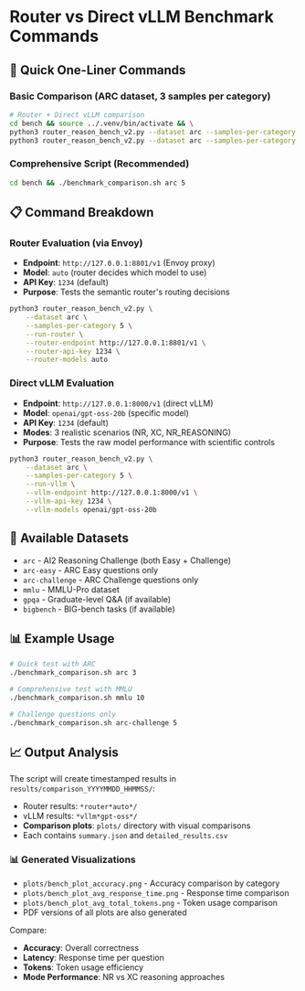 # Router vs Direct vLLM Benchmark Commands

## 🚀 Quick One-Liner Commands

### Basic Comparison (ARC dataset, 3 samples per category)
```bash
# Router + Direct vLLM comparison
cd bench && source ../.venv/bin/activate && \
python3 router_reason_bench_v2.py --dataset arc --samples-per-category 3 --run-router --router-models auto --output-dir results/router_test && \
python3 router_reason_bench_v2.py --dataset arc --samples-per-category 3 --run-vllm --vllm-endpoint http://127.0.0.1:8000/v1 --vllm-models openai/gpt-oss-20b --vllm-exec-modes NR XC --output-dir results/vllm_test
```

### Comprehensive Script (Recommended)
```bash
cd bench && ./benchmark_comparison.sh arc 5
```

## 📋 Command Breakdown

### Router Evaluation (via Envoy)
- **Endpoint**: `http://127.0.0.1:8801/v1` (Envoy proxy)
- **Model**: `auto` (router decides which model to use)
- **API Key**: `1234` (default)
- **Purpose**: Tests the semantic router's routing decisions

```bash
python3 router_reason_bench_v2.py \
    --dataset arc \
    --samples-per-category 5 \
    --run-router \
    --router-endpoint http://127.0.0.1:8801/v1 \
    --router-api-key 1234 \
    --router-models auto
```

### Direct vLLM Evaluation
- **Endpoint**: `http://127.0.0.1:8000/v1` (direct vLLM)
- **Model**: `openai/gpt-oss-20b` (specific model)
- **API Key**: `1234` (default)
- **Modes**: 3 realistic scenarios (NR, XC, NR_REASONING)
- **Purpose**: Tests the raw model performance with scientific controls

```bash
python3 router_reason_bench_v2.py \
    --dataset arc \
    --samples-per-category 5 \
    --run-vllm \
    --vllm-endpoint http://127.0.0.1:8000/v1 \
    --vllm-api-key 1234 \
    --vllm-models openai/gpt-oss-20b
```

## 🎯 Available Datasets

- `arc` - AI2 Reasoning Challenge (both Easy + Challenge)
- `arc-easy` - ARC Easy questions only
- `arc-challenge` - ARC Challenge questions only  
- `mmlu` - MMLU-Pro dataset
- `gpqa` - Graduate-level Q&A (if available)
- `bigbench` - BIG-bench tasks (if available)

## 📊 Example Usage

```bash
# Quick test with ARC
./benchmark_comparison.sh arc 3

# Comprehensive test with MMLU
./benchmark_comparison.sh mmlu 10

# Challenge questions only
./benchmark_comparison.sh arc-challenge 5
```

## 📈 Output Analysis

The script will create timestamped results in `results/comparison_YYYYMMDD_HHMMSS/`:
- Router results: `*router*auto*/`
- vLLM results: `*vllm*gpt-oss*/`
- **Comparison plots**: `plots/` directory with visual comparisons
- Each contains `summary.json` and `detailed_results.csv`

### 📊 Generated Visualizations
- `plots/bench_plot_accuracy.png` - Accuracy comparison by category
- `plots/bench_plot_avg_response_time.png` - Response time comparison
- `plots/bench_plot_avg_total_tokens.png` - Token usage comparison
- PDF versions of all plots are also generated

Compare:
- **Accuracy**: Overall correctness
- **Latency**: Response time per question
- **Tokens**: Token usage efficiency
- **Mode Performance**: NR vs XC reasoning approaches
